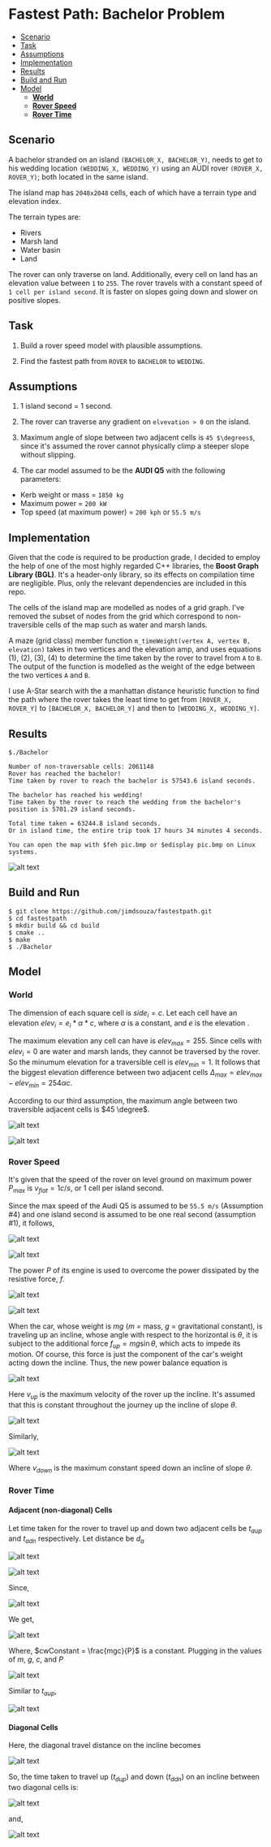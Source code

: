 # Fastest Path: Bachelor Problem
<!-- TOC -->

- [Scenario](#scenario)
- [Task](#task)
- [Assumptions](#assumptions)
- [Implementation](#implementation)
- [Results](#results)
- [Build and Run](#build-and-run)
- [Model](#model)
    - [**World**](#world)
    - [**Rover Speed**](#rover-speed)
    - [**Rover Time**](#rover-time)

<!-- /TOC -->
## Scenario

A bachelor stranded on an island `(BACHELOR_X, BACHELOR_Y)`, needs to get to his wedding location `(WEDDING_X, WEDDING_Y)` using an AUDI rover `(ROVER_X, ROVER_Y)`; both located in the same island.

The island map has `2048x2048` cells, each of which have a terrain type and elevation index.

The terrain types are:
* Rivers
* Marsh land
* Water basin
* Land

The rover can only traverse on land. Additionally, every cell on land has an elevation value between `1` to `255`. The rover travels with a constant speed of `1 cell per island second`. It is faster on slopes going down and slower on positive slopes.

## Task

1. Build a rover speed model with plausible assumptions.

2. Find the fastest path from `ROVER` to `BACHELOR` to `WEDDING`.

## Assumptions

1. 1 island second = 1 second.

2. The rover can traverse any gradient on `elvevation > 0` on the island.

3. Maximum angle of slope between two adjacent cells is `45 $\degrees$`, since it's assumed the rover cannot physically climp a steeper slope without slipping.

4. The car model assumed to be the **AUDI Q5** with the following parameters:
  * Kerb weight or mass = `1850 kg`
  * Maximum power = `200 kW`
  * Top speed (at maximum power) = `200 kph` or `55.5 m/s`

## Implementation

Given that the code is required to be production grade, I decided to employ the help of one of the most highly regarded C++ libraries, the **Boost Graph Library (BGL)**. It's a header-only library, so its effects on compilation time are negligible. Plus, only the relevant dependencies are included in this repo.

The cells of the island map are modelled as nodes of a grid graph. I've removed the subset of nodes  from the grid which correspond to non-traversible cells of the map such as water and marsh lands.

A maze (grid class) member function `m_timeWeight(vertex A, vertex B, elevation)` takes in two vertices and the elevation amp, and uses equations (1), (2), (3), (4) to determine the time taken by the rover to travel from `A` to `B`. The output of the function is modelled as the weight of the edge between the two vertices `A` and `B`.

I use A-Star search with the a manhattan distance heuristic function to find the path where the rover takes the least time to get from `[ROVER_X, ROVER_Y]` to `[BACHELOR_X, BACHELOR_Y]` and then to `[WEDDING_X, WEDDING_Y]`.

## Results

```
$./Bachelor

Number of non-traversable cells: 2061148
Rover has reached the bachelor!
Time taken by rover to reach the bachelor is 57543.6 island seconds.

The bachelor has reached his wedding!
Time taken by the rover to reach the wedding from the bachelor's position is 5701.29 island seconds.

Total time taken = 63244.8 island seconds.
Or in island time, the entire trip took 17 hours 34 minutes 4 seconds.

You can open the map with $feh pic.bmp or $edisplay pic.bmp on Linux systems.

```
![alt text](fastestPath.bmp "Fastest Path")

## Build and Run
```
$ git clone https://github.com/jimdsouza/fastestpath.git
$ cd fastestpath
$ mkdir build && cd build
$ cmake ..
$ make
$ ./Bachelor
```

## Model

### **World**

The dimension of each square cell is $side_i = c$. Let each cell have an elevation $elev_i = e_i * \alpha * c$, where $\alpha$ is a constant, and $e$ is the elevation  . 

The maximum elevation any cell can have is $elev_{max} = 255$. Since cells with $elev_i = 0$ are water and marsh lands, they cannot be traversed by the rover. So the minumum elevation for a traversible cell is $elev_{min} = 1$. It follows that the biggest elevation difference between two adjacent cells $\Delta_{max} = elev_{max} - elev_{min} = 254 \alpha c$.

According to our third assumption, the maximum angle between two traversible adjacent cells is $45 \degree$. 


![alt text](assets/equation_gifs/1.gif)

![alt text](assets/equation_gifs/2.gif)





### **Rover Speed**

It's given that the speed of the rover on level ground on maximum power $P_{max}$ is $v_{flat} = 1 c/s$, or 1 cell per island second.

Since the max speed of the Audi Q5 is assumed to be `55.5 m/s` (Assumption #4) and one island second is assumed to be one real second (assumption #1), it follows,

![alt text](assets/equation_gifs/3.gif)

![alt text](assets/equation_gifs/4.gif)



The power $P$ of its engine is used to overcome the power dissipated by the resistive force, $f$.

![alt text](assets/equation_gifs/5.gif)

![alt text](assets/equation_gifs/6.gif)


When the car, whose weight is $mg$ ($m$ = mass, $g$ = gravitational constant), is traveling up an incline, whose angle with respect to the horizontal is $\theta$, it is subject to the additional force  $f_{up}= mg \sin\theta$, which acts to impede its motion. Of course, this force is just the component of the car's weight acting down the incline. Thus, the new power balance equation is

![alt text](assets/equation_gifs/7.gif)



Here $v_{up}$ is the maximum velocity of the rover up the incline. It's assumed that this is constant throughout the journey up the incline of slope $\theta$.

![alt text](assets/equation_gifs/8.gif)





Similarly,

![alt text](assets/equation_gifs/9.gif)



Where $v_{down}$ is the maximum constant speed down an incline of slope $\theta$.

### **Rover Time**

#### Adjacent (non-diagonal) Cells

Let time taken for the rover to travel up and down two adjacent cells be $t_{aup}$ and $t_{adn}$ respectively. Let distance be $d_{a}$

![alt text](assets/equation_gifs/10.gif)

![alt text](assets/equation_gifs/11.gif)



Since, 

![alt text](assets/equation_gifs/12.gif)


We get,

![alt text](assets/equation_gifs/13.gif)


Where, $cwConstant = \frac{mgc}{P}$ is a constant. Plugging in the values of $m$, $g$, $c$, and $P$

![alt text](assets/equation_gifs/14.gif)


Similar to $t_{aup}$,

![alt text](assets/equation_gifs/15.gif)



#### Diagonal Cells

Here, the diagonal travel distance on the incline becomes

![alt text](assets/equation_gifs/16.gif)


So, the time taken to travel up ($t_{dup}$) and down ($t_{ddn}$) on an incline between two diagonal cells is:

![alt text](assets/equation_gifs/17.gif)


and,

![alt text](assets/equation_gifs/18.gif)


